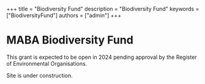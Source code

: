 +++
title = "Biodiversity Fund"
description = "Biodiversity Fund"
keywords = ["BiodiversityFund"]
authors = ["admin"]
+++

# MABA Biodiversity Fund

This grant is expected to be open in 2024 pending approval by the Register of Environmental Organisations.  

Site is under construction.





